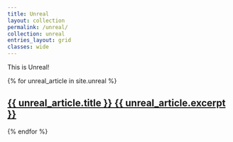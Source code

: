 ```yaml
---
title: Unreal
layout: collection
permalink: /unreal/
collection: unreal
entries_layout: grid
classes: wide
---
```


This is Unreal!

{% for unreal_article in site.unreal %}
<h2>
<a href="{{ unreal_article.url }}">
{{ unreal_article.title }}
{{ unreal_article.excerpt }}
</a>
</h2>
{% endfor %}